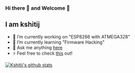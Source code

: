 ### Hi there 👋 and Welcome  🤘

## I am kshitij

- 🔭 I’m currently working on "ESP8266 with ATMEGA328" 
- 🌱 I’m currently learning "Firmware Hacking"
- 💬 Ask me anything [here](https://twitter.com/nigamelastic)
- ⚡ Feel free to check [this](https://kshitijnigam.com) out!

[![Kshitij's github stats](https://github-readme-stats.vercel.app/api?username=nigamelastic&theme=bear)](https://github.com/nigamelastic?tab=repositories)
